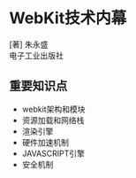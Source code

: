 # WebKit技术内幕
[著] 朱永盛  
电子工业出版社

## 重要知识点
* webkit架构和模块
* 资源加载和网络栈
* 渲染引擎
* 硬件加速机制
* JAVASCRIPT引擎
* 安全机制
